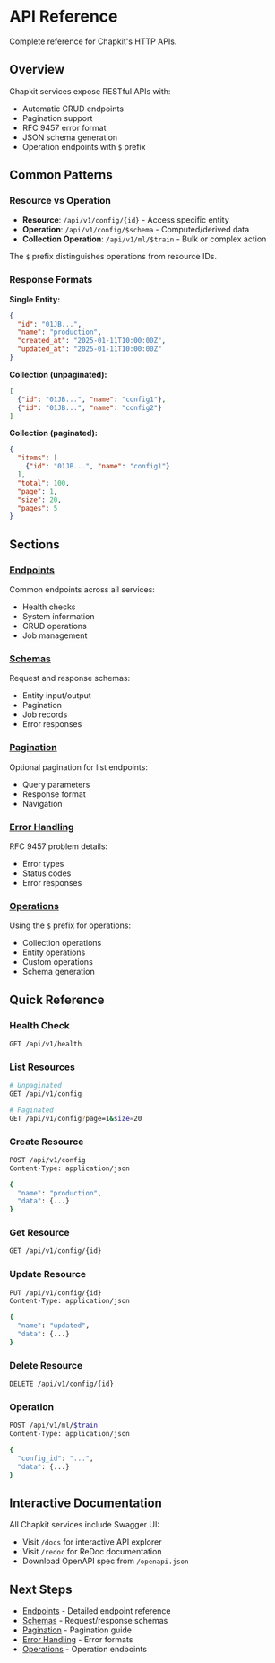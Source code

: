 # API Reference

Complete reference for Chapkit's HTTP APIs.

## Overview

Chapkit services expose RESTful APIs with:

- Automatic CRUD endpoints
- Pagination support
- RFC 9457 error format
- JSON schema generation
- Operation endpoints with `$` prefix

## Common Patterns

### Resource vs Operation

- **Resource**: `/api/v1/config/{id}` - Access specific entity
- **Operation**: `/api/v1/config/$schema` - Computed/derived data
- **Collection Operation**: `/api/v1/ml/$train` - Bulk or complex action

The `$` prefix distinguishes operations from resource IDs.

### Response Formats

**Single Entity:**

```json
{
  "id": "01JB...",
  "name": "production",
  "created_at": "2025-01-11T10:00:00Z",
  "updated_at": "2025-01-11T10:00:00Z"
}
```

**Collection (unpaginated):**

```json
[
  {"id": "01JB...", "name": "config1"},
  {"id": "01JB...", "name": "config2"}
]
```

**Collection (paginated):**

```json
{
  "items": [
    {"id": "01JB...", "name": "config1"}
  ],
  "total": 100,
  "page": 1,
  "size": 20,
  "pages": 5
}
```

## Sections

### [Endpoints](endpoints.md)

Common endpoints across all services:

- Health checks
- System information
- CRUD operations
- Job management

### [Schemas](schemas.md)

Request and response schemas:

- Entity input/output
- Pagination
- Job records
- Error responses

### [Pagination](pagination.md)

Optional pagination for list endpoints:

- Query parameters
- Response format
- Navigation

### [Error Handling](error-handling.md)

RFC 9457 problem details:

- Error types
- Status codes
- Error responses

### [Operations](operations.md)

Using the `$` prefix for operations:

- Collection operations
- Entity operations
- Custom operations
- Schema generation

## Quick Reference

### Health Check

```bash
GET /api/v1/health
```

### List Resources

```bash
# Unpaginated
GET /api/v1/config

# Paginated
GET /api/v1/config?page=1&size=20
```

### Create Resource

```bash
POST /api/v1/config
Content-Type: application/json

{
  "name": "production",
  "data": {...}
}
```

### Get Resource

```bash
GET /api/v1/config/{id}
```

### Update Resource

```bash
PUT /api/v1/config/{id}
Content-Type: application/json

{
  "name": "updated",
  "data": {...}
}
```

### Delete Resource

```bash
DELETE /api/v1/config/{id}
```

### Operation

```bash
POST /api/v1/ml/$train
Content-Type: application/json

{
  "config_id": "...",
  "data": {...}
}
```

## Interactive Documentation

All Chapkit services include Swagger UI:

- Visit `/docs` for interactive API explorer
- Visit `/redoc` for ReDoc documentation
- Download OpenAPI spec from `/openapi.json`

## Next Steps

- [Endpoints](endpoints.md) - Detailed endpoint reference
- [Schemas](schemas.md) - Request/response schemas
- [Pagination](pagination.md) - Pagination guide
- [Error Handling](error-handling.md) - Error formats
- [Operations](operations.md) - Operation endpoints
